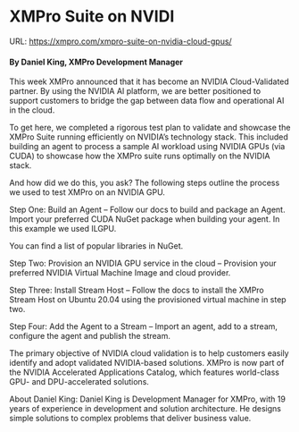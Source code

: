 # XMPro Suite on NVIDI

URL: https://xmpro.com/xmpro-suite-on-nvidia-cloud-gpus/

#### By Daniel King, XMPro Development Manager

This week XMPro announced that it has become an NVIDIA Cloud-Validated partner. By using the NVIDIA AI platform, we are better positioned to support customers to bridge the gap between data flow and operational AI in the cloud.

To get here, we completed a rigorous test plan to validate and showcase the XMPro Suite running efficiently on NVIDIA’s technology stack. This included building an agent to process a sample AI workload using NVIDIA GPUs (via CUDA) to showcase how the XMPro suite runs optimally on the NVIDIA stack.

And how did we do this, you ask? The following steps outline the process we used to test XMPro on an NVIDIA GPU.



Step One: Build an Agent – Follow our docs to build and package an Agent. Import your preferred CUDA NuGet package when building your agent. In this example we used ILGPU.

You can find a list of popular libraries in NuGet.

Step Two: Provision an NVIDIA GPU service in the cloud – Provision your preferred NVIDIA Virtual Machine Image and cloud provider.

Step Three: Install Stream Host – Follow the docs to install the XMPro Stream Host on Ubuntu 20.04 using the provisioned virtual machine in step two.

Step Four: Add the Agent to a Stream – Import an agent, add to a stream, configure the agent and publish the stream. 

The primary objective of NVIDIA cloud validation is to help customers easily identify and adopt validated NVIDIA-based solutions. XMPro is now part of the NVIDIA Accelerated Applications Catalog, which features world-class GPU- and DPU-accelerated solutions.

About Daniel King: Daniel King is Development Manager for XMPro, with 19 years of experience in development and solution architecture. He designs simple solutions to complex problems that deliver business value.


